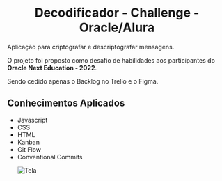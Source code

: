 <h1 align="center"> Decodificador - Challenge - Oracle/Alura </h1>

Aplicação para criptografar e descriptografar mensagens.

O projeto foi proposto como desafio de habilidades aos participantes do <b>Oracle Next Education - 2022</b>.

Sendo cedido apenas o Backlog no Trello e o Figma.

<h2>Conhecimentos Aplicados</h2>
<ul>
  <li>Javascript</li>
  <li>CSS</li>
  <li>HTML</li>
  <li>Kanban</li>
  <li>Git Flow</li>
  <li>Conventional Commits</li>

  ![Tela](Challenge-1\assets\img\tela.png)